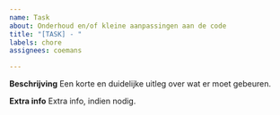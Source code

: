 ```yaml
---
name: Task
about: Onderhoud en/of kleine aanpassingen aan de code
title: "[TASK] - "
labels: chore
assignees: coemans

---
```


**Beschrijving**
Een korte en duidelijke uitleg over wat er moet gebeuren.

**Extra info**
Extra info, indien nodig.
